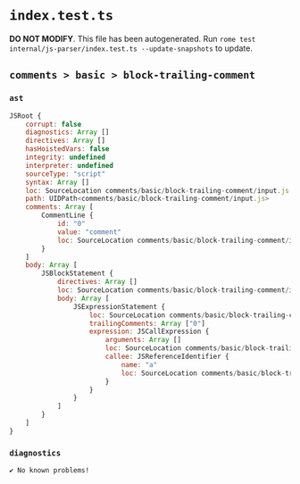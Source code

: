 # `index.test.ts`

**DO NOT MODIFY**. This file has been autogenerated. Run `rome test internal/js-parser/index.test.ts --update-snapshots` to update.

## `comments > basic > block-trailing-comment`

### `ast`

```javascript
JSRoot {
	corrupt: false
	diagnostics: Array []
	directives: Array []
	hasHoistedVars: false
	integrity: undefined
	interpreter: undefined
	sourceType: "script"
	syntax: Array []
	loc: SourceLocation comments/basic/block-trailing-comment/input.js 1:0-5:0
	path: UIDPath<comments/basic/block-trailing-comment/input.js>
	comments: Array [
		CommentLine {
			id: "0"
			value: "comment"
			loc: SourceLocation comments/basic/block-trailing-comment/input.js 3:4-3:13
		}
	]
	body: Array [
		JSBlockStatement {
			directives: Array []
			loc: SourceLocation comments/basic/block-trailing-comment/input.js 1:0-4:1
			body: Array [
				JSExpressionStatement {
					loc: SourceLocation comments/basic/block-trailing-comment/input.js 2:4-2:8
					trailingComments: Array ["0"]
					expression: JSCallExpression {
						arguments: Array []
						loc: SourceLocation comments/basic/block-trailing-comment/input.js 2:4-2:7
						callee: JSReferenceIdentifier {
							name: "a"
							loc: SourceLocation comments/basic/block-trailing-comment/input.js 2:4-2:5 (a)
						}
					}
				}
			]
		}
	]
}
```

### `diagnostics`

```
✔ No known problems!

```
